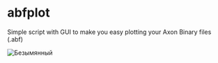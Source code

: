 # abfplot
Simple script with GUI to make you easy plotting your Axon Binary files (.abf)

![Безымянный](https://user-images.githubusercontent.com/43002351/124521947-12afb680-ddfa-11eb-9cf8-f2dcf7434c3e.png)
